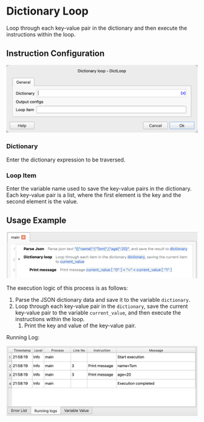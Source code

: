 # Dictionary Loop

Loop through each key-value pair in the dictionary and then execute the instructions within the loop.

## Instruction Configuration

![Dictionary Loop Configuration Dialog Box](dict_loop_config.png)

### Dictionary

Enter the dictionary expression to be traversed.

### Loop Item

Enter the variable name used to save the key-value pairs in the dictionary. Each key-value pair is a list, where the first element is the key and the second element is the value.

## Usage Example

![Screenshot of the Dictionary Loop Example Process](dict_loop_demo_process.png)

The execution logic of this process is as follows:

1. Parse the JSON dictionary data and save it to the variable `dictionary`.
2. Loop through each key-value pair in the `dictionary`, save the current key-value pair to the variable `current_value`, and then execute the instructions within the loop.
    1. Print the key and value of the key-value pair.

Running Log:

![Running Log of the Dictionary Loop Example Process](dict_loop_demo_log.png)
